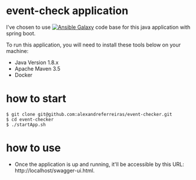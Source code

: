 # event-check application
I've chosen to use [![Ansible Galaxy](https://img.shields.io/badge/Clean-Architecture-blue.svg)](https://medium.freecodecamp.org/a-quick-introduction-to-clean-architecture-990c014448d2) code base for this java application with spring boot. 

To run this application, you will need to install these tools below on your machine:

- Java Version 1.8.x
- Apache Maven 3.5
- Docker

# how to start
```
$ git clone git@github.com:alexandreferreiras/event-checker.git
$ cd event-checker
$ ./startApp.sh
```

# how to use
- Once the application is up and running, it'll be accessible by this URL: http://localhost/swagger-ui.html.
